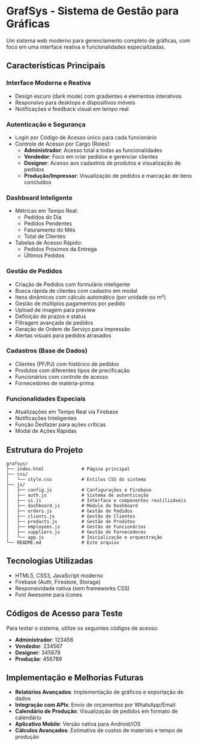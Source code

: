 # GrafSys - Sistema de Gestão para Gráficas

Um sistema web moderno para gerenciamento completo de gráficas, com foco em uma interface reativa e funcionalidades especializadas.

## Características Principais

### Interface Moderna e Reativa
- Design escuro (dark mode) com gradientes e elementos interativos
- Responsivo para desktops e dispositivos móveis
- Notificações e feedback visual em tempo real

### Autenticação e Segurança
- Login por Código de Acesso único para cada funcionário
- Controle de Acesso por Cargo (Roles):
  - **Administrador**: Acesso total a todas as funcionalidades
  - **Vendedor**: Foco em criar pedidos e gerenciar clientes
  - **Designer**: Acesso aos cadastros de produtos e visualização de pedidos
  - **Produção/Impressor**: Visualização de pedidos e marcação de itens concluídos

### Dashboard Inteligente
- Métricas em Tempo Real:
  - Pedidos do Dia
  - Pedidos Pendentes
  - Faturamento do Mês
  - Total de Clientes
- Tabelas de Acesso Rápido:
  - Pedidos Próximos da Entrega
  - Últimos Pedidos

### Gestão de Pedidos
- Criação de Pedidos com formulário inteligente
- Busca rápida de clientes com cadastro em modal
- Itens dinâmicos com cálculo automático (por unidade ou m²)
- Gestão de múltiplos pagamentos por pedido
- Upload de imagem para preview
- Definição de prazos e status
- Filtragem avançada de pedidos
- Geração de Ordem de Serviço para impressão
- Alertas visuais para pedidos atrasados

### Cadastros (Base de Dados)
- Clientes (PF/PJ) com histórico de pedidos
- Produtos com diferentes tipos de precificação
- Funcionários com controle de acesso
- Fornecedores de matéria-prima

### Funcionalidades Especiais
- Atualizações em Tempo Real via Firebase
- Notificações Inteligentes
- Função Desfazer para ações críticas
- Modal de Ações Rápidas

## Estrutura do Projeto

```
grafsys/
├── index.html              # Página principal
├── css/
│   └── style.css           # Estilos CSS do sistema
├── js/
│   ├── config.js           # Configurações e Firebase
│   ├── auth.js             # Sistema de autenticação
│   ├── ui.js               # Interface e componentes reutilizáveis
│   ├── dashboard.js        # Módulo do Dashboard
│   ├── orders.js           # Gestão de Pedidos
│   ├── clients.js          # Gestão de Clientes
│   ├── products.js         # Gestão de Produtos
│   ├── employees.js        # Gestão de Funcionários
│   ├── suppliers.js        # Gestão de Fornecedores
│   └── app.js              # Inicialização e orquestração
└── README.md               # Este arquivo
```

## Tecnologias Utilizadas

- HTML5, CSS3, JavaScript moderno
- Firebase (Auth, Firestore, Storage)
- Responsividade nativa (sem frameworks CSS)
- Font Awesome para ícones

## Códigos de Acesso para Teste

Para testar o sistema, utilize os seguintes códigos de acesso:

- **Administrador**: 123456
- **Vendedor**: 234567
- **Designer**: 345678
- **Produção**: 456789

## Implementação e Melhorias Futuras

- **Relatórios Avançados**: Implementação de gráficos e exportação de dados
- **Integração com APIs**: Envio de orçamentos por WhatsApp/Email
- **Calendário de Produção**: Visualização de pedidos em formato de calendário
- **Aplicativo Mobile**: Versão nativa para Android/iOS
- **Cálculos Avançados**: Estimativa de custos de materiais e tempo de produção 